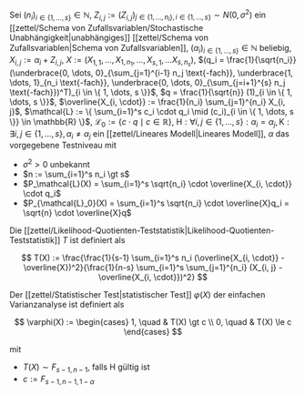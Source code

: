 Sei $(n_i)_{i \in \{ 1, \dots, s \}} \in \mathbb{N}$, $Z_{i, j} := (Z_{i, j})_{j \in \{ 1, \dots, n_i \}, i \in \{ 1, \dots, s \}} \sim N(0, \sigma^2)$ ein [[zettel/Schema von Zufallsvariablen/Stochastische Unabhängigkeit|unabhängiges]] [[zettel/Schema von Zufallsvariablen|Schema von Zufallsvariablen]], $(\alpha_i)_{i \in \{ 1, \dots, s \}} \in \mathbb{N}$ beliebig, $X_{i, j} := \alpha_i + Z_{i, j}$, $X := (X_{1, 1}, \dots, X_{1, n_1}, \dots, X_{s, 1}, \dots X_{s, n_s})$, $(q_i = \frac{1}{\sqrt{n_i}} (\underbrace{0, \dots, 0}_{\sum_{j=1}^{i-1} n_j \text{-fach}}, \underbrace{1, \dots, 1}_{n_i \text{-fach}}, \underbrace{0, \dots, 0}_{\sum_{j=i+1}^{s} n_j \text{-fach}})^T)_{i \in \{ 1, \dots, s \}}$, $q = \frac{1}{\sqrt{n}} (1)_{i \in \{ 1, \dots, s \}}$, $\overline{X_{i, \cdot}} := \frac{1}{n_i} \sum_{j=1}^{n_i} X_{i, j}$, $\mathcal{L} := \{ \sum_{i=1}^s c_i \cdot q_i \mid (c_i)_{i \in \{ 1, \dots, s \}} \in \mathbb{R} \}$, $\mathcal{L}_0 := \{ c \cdot q \mid c \in \mathbb{R} \}$, $\text{H} : \forall i, j \in \{ 1, \dots, s \} : \alpha_i = \alpha_j, \text{K} : \exists i, j \in \{ 1, \dots, s \}, \alpha_i \ne \alpha_j$ ein [[zettel/Lineares Modell|Lineares Modell]], $\alpha$ das vorgegebene Testniveau mit
- $\sigma^2 \gt 0$ unbekannt
- $n := \sum_{i=1}^s n_i \gt s$
- $P_\mathcal{L}(X) = \sum_{i=1}^s \sqrt{n_i} \cdot \overline{X_{i, \cdot}} \cdot q_i$
- $P_{\mathcal{L}_0}(X) = \sum_{i=1}^s \sqrt{n_i} \cdot \overline{X}q_i = \sqrt{n} \cdot \overline{X}q$

Die [[zettel/Likelihood-Quotienten-Teststatistik|Likelihood-Quotienten-Teststatistik]] $T$ ist definiert als

$$
	T(X) := \frac{\frac{1}{s-1} \sum_{i=1}^s n_i (\overline{X_{i, \cdot}} - \overline{X})^2}{\frac{1}{n-s} \sum_{i=1}^s \sum_{j=1}^{n_i} (X_{i, j} - \overline{X_{i, \cdot}})^2}
$$

Der [[zettel/Statistischer Test|statistischer Test]] $\varphi(X)$ der einfachen Varianzanalyse ist definiert als

$$
	\varphi(X) := \begin{cases}
		1, \quad & T(X) \gt c \\
		0, \quad & T(X) \le c
	\end{cases}
$$

mit
- $T(X) \sim F_{s-1, n-1}$, falls $\text{H}$ gültig ist
- $c := F_{s-1, n-1, 1-\alpha}$